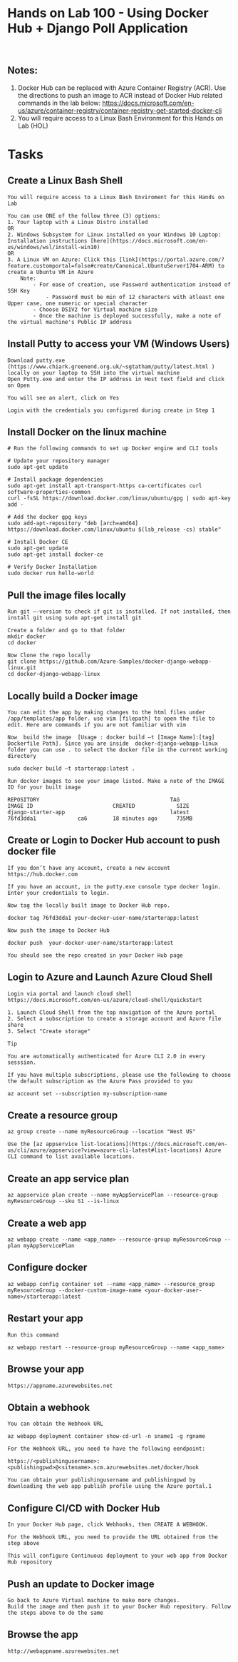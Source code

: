 # Hands on Lab 100 - Using Docker Hub + Django Poll Application  
 
## Notes: 

1. Docker Hub can be replaced with Azure Container Registry (ACR). Use the directions to push an image to ACR instead of Docker Hub related commands in the lab below: https://docs.microsoft.com/en-us/azure/container-registry/container-registry-get-started-docker-cli
2. You will require access to a Linux Bash Environment for this Hands on Lab (HOL)

# Tasks

## Create a Linux Bash Shell
    You will require access to a Linux Bash Enviroment for this Hands on Lab

    You can use ONE of the follow three (3) options:
    1. Your laptop with a Linux Distro installed
    OR
    2. Windows Subsystem for Linux installed on your Windows 10 Laptop: Installation instructions [here](https://docs.microsoft.com/en-us/windows/wsl/install-win10)
    OR
    3. A Linux VM on Azure: Click this [link](https://portal.azure.com/?feature.customportal=false#create/Canonical.UbuntuServer1704-ARM) to create a Ubuntu VM in Azure
        Note:
            - For ease of creation, use Password authentication instead of SSH Key
                - Password must be min of 12 characters with atleast one Upper case, one numeric or special character 
            - Choose DS1V2 for Virtual machine size 
            - Once the machine is deployed successfully, make a note of the virtual machine's Public IP address 

## Install Putty to access your VM (Windows Users)

    Download putty.exe (https://www.chiark.greenend.org.uk/~sgtatham/putty/latest.html ) locally on your laptop to SSH into the virtual machine
    Open Putty.exe and enter the IP address in Host text field and click on Open
     
    You will see an alert, click on Yes 
     
    Login with the credentials you configured during create in Step 1 

## Install Docker on the linux machine  

    # Run the following commands to set up Docker engine and CLI tools

    # Update your repository manager
    sudo apt-get update 

    # Install package dependencies
    sudo apt-get install apt-transport-https ca-certificates curl software-properties-common 
    curl -fsSL https://download.docker.com/linux/ubuntu/gpg | sudo apt-key add - 

    # Add the docker gpg keys
    sudo add-apt-repository "deb [arch=amd64] https://download.docker.com/linux/ubuntu $(lsb_release -cs) stable" 
      
    # Install Docker CE
    sudo apt-get update 
    sudo apt-get install docker-ce 
      
    # Verify Docker Installation 
    sudo docker run hello-world 

## Pull the image files locally  

    Run git –-version to check if git is installed. If not installed, then install git using sudo apt-get install git  
    
    Create a folder and go to that folder   
    mkdir docker 
    cd docker  
    
    Now Clone the repo locally  
    git clone https://github.com/Azure-Samples/docker-django-webapp-linux.git  
    cd docker-django-webapp-linux 

## Locally build a Docker image  

    You can edit the app by making changes to the html files under /app/templates/app folder. use vim [filepath] to open the file to edit. Here are commands if you are not familiar with vim  
      
    Now  build the image  [Usage : docker build –t [Image Name]:[tag]  Dockerfile Path]. Since you are inside  docker-django-webapp-linux folder you can use . to select the docker file in the current working directory 
    
    sudo docker build –t starterapp:latest . 
    
    Run docker images to see your image listed. Make a note of the IMAGE ID for your built image 
    
    REPOSITORY                                         TAG                 IMAGE ID                         CREATED             SIZE 
    django-starter-app                                 latest              76fd3dda1             ca6        18 minutes ago      735MB  

## Create or Login to Docker Hub account to push docker file  

    If you don’t have any account, create a new account https://hub.docker.com 
    
    If you have an account, in the putty.exe console type docker login. Enter your credentials to login.
    
    Now tag the locally built image to Docker Hub repo. 
    
    docker tag 76fd3dda1 your-docker-user-name/starterapp:latest     
    
    Now push the image to Docker Hub
    
    docker push  your-docker-user-name/starterapp:latest                             
    
    You should see the repo created in your Docker Hub page 

## Login to Azure and Launch Azure Cloud Shell 

    Login via portal and launch cloud shell  https://docs.microsoft.com/en-us/azure/cloud-shell/quickstart  
    
    1. Launch Cloud Shell from the top navigation of the Azure portal  
    2. Select a subscription to create a storage account and Azure file share 
    3. Select "Create storage" 

    Tip

    You are automatically authenticated for Azure CLI 2.0 in every sesssion. 
      
    If you have multiple subscriptions, please use the following to choose the default subscription as the Azure Pass provided to you  
      
    az account set --subscription my-subscription-name 

## Create a resource group 

    az group create --name myResourceGroup --location "West US" 
      
    Use the [az appservice list-locations](https://docs.microsoft.com/en-us/cli/azure/appservice?view=azure-cli-latest#list-locations) Azure CLI command to list available locations. 

## Create an app service plan

    az appservice plan create --name myAppServicePlan --resource-group myResourceGroup --sku S1 --is-linux

## Create a web app

    az webapp create --name <app_name> --resource-group myResourceGroup --plan myAppServicePlan

## Configure docker

    az webapp config container set --name <app_name> --resource_group myResourceGroup --docker-custom-image-name <your-docker-user-name>/starterapp:latest

## Restart your app

    Run this command 
     
    az webapp restart --resource-group myResourceGroup --name <app_name>

## Browse your app

    https://appname.azurewebsites.net 

## Obtain a webhook

    You can obtain the Webhook URL 
     
    az webapp deployment container show-cd-url -n sname1 -g rgname

    For the Webhook URL, you need to have the following eendpoint: 
    
    https://<publishingusername>:<publishingpwd>@<sitename>.scm.azurewebsites.net/docker/hook

    You can obtain your publishingusername and publishingpwd by downloading the web app publish profile using the Azure portal.1

## Configure CI/CD with Docker Hub

    In your Docker Hub page, click Webhooks, then CREATE A WEBHOOK.
     
    For the Webhook URL, you need to provide the URL obtained from the step above 
    
    This will configure Continuous deployment to your web app from Docker Hub repository

##  Push an update to Docker image 

    Go back to Azure Virtual machine to make more changes. 
    Build the image and then push it to your Docker Hub repository. Follow the steps above to do the same

## Browse the app 

    http://webappname.azurewebsites.net 
